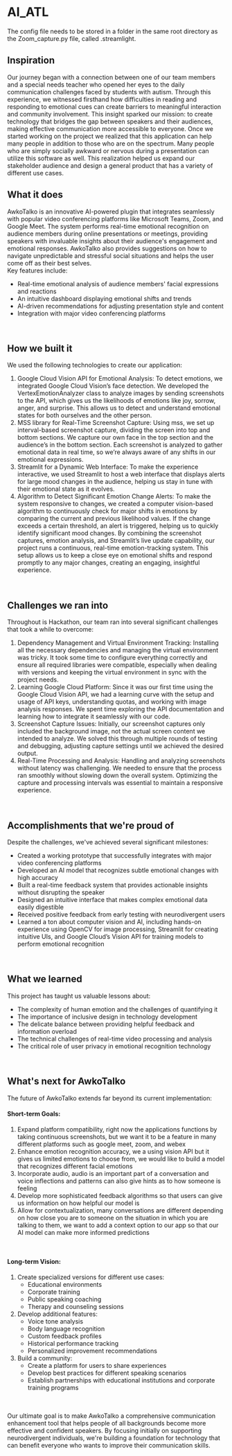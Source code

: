 # AI_ATL

The config file needs to be stored in a folder in the same root directory as the Zoom_capture.py file, called .streamlight.
## Inspiration
Our journey began with a connection between one of our team members and a special needs teacher who opened her eyes to the daily communication challenges faced by students with autism. Through this experience, we witnessed firsthand how difficulties in reading and responding to emotional cues can create barriers to meaningful interaction and community involvement. This insight sparked our mission: to create technology that bridges the gap between speakers and their audiences, making effective communication more accessible to everyone. Once we started working on the project we realized that this application can help many people in addition to those who are on the spectrum. Many people who are simply socially awkward or nervous during a presentation can utilize this software as well. This realization helped us expand our stakeholder audience and design a general product that has a variety of different use cases.
<br />

## What it does
AwkoTalko is an innovative AI-powered plugin that integrates seamlessly with popular video conferencing platforms like Microsoft Teams, Zoom, and Google Meet. The system performs real-time emotional recognition on audience members during online presentations or meetings, providing speakers with invaluable insights about their audience's engagement and emotional responses. AwkoTalko also provides suggestions on how to navigate unpredictable and stressful social situations and helps the user come off as their best selves.
<br>
Key features include:
* Real-time emotional analysis of audience members' facial expressions and reactions
* An intuitive dashboard displaying emotional shifts and trends
* AI-driven recommendations for adjusting presentation style and content
* Integration with major video conferencing platforms
<br />

## How we built it
We used the following technologies to create our application:
1. Google Cloud Vision API for Emotional Analysis: To detect emotions, we integrated Google Cloud Vision’s face detection. We developed the VertexEmotionAnalyzer class to analyze images by sending screenshots to the API, which gives us the likelihoods of emotions like joy, sorrow, anger, and surprise. This allows us to detect and understand emotional states for both ourselves and the other person.
2. MSS library for Real-Time Screenshot Capture: Using mss, we set up interval-based screenshot capture, dividing the screen into top and bottom sections. We capture our own face in the top section and the audience’s in the bottom section. Each screenshot is analyzed to gather emotional data in real time, so we’re always aware of any shifts in our emotional expressions.
3. Streamlit for a Dynamic Web Interface: To make the experience interactive, we used Streamlit to host a web interface that displays alerts for large mood changes in the audience, helping us stay in tune with their emotional state as it evolves.
4. Algorithm to Detect Significant Emotion Change Alerts: To make the system responsive to changes, we created a computer vision-based algorithm to continuously check for major shifts in emotions by comparing the current and previous likelihood values. If the change exceeds a certain threshold, an alert is triggered, helping us to quickly identify significant mood changes.
By combining the screenshot captures, emotion analysis, and Streamlit’s live update capability, our project runs a continuous, real-time emotion-tracking system. This setup allows us to keep a close eye on emotional shifts and respond promptly to any major changes, creating an engaging, insightful experience.
<br />

## Challenges we ran into
Throughout is Hackathon, our team ran into several significant challenges that took a while to overcome:
1. Dependency Management and Virtual Environment Tracking: Installing all the necessary dependencies and managing the virtual environment was tricky. It took some time to configure everything correctly and ensure all required libraries were compatible, especially when dealing with versions and keeping the virtual environment in sync with the project needs.
2. Learning Google Cloud Platform: Since it was our first time using the Google Cloud Vision API, we had a learning curve with the setup and usage of API keys, understanding quotas, and working with image analysis responses. We spent time exploring the API documentation and learning how to integrate it seamlessly with our code.
3. Screenshot Capture Issues: Initially, our screenshot captures only included the background image, not the actual screen content we intended to analyze. We solved this through multiple rounds of testing and debugging, adjusting capture settings until we achieved the desired output.
4. Real-Time Processing and Analysis: Handling and analyzing screenshots without latency was challenging. We needed to ensure that the process ran smoothly without slowing down the overall system. Optimizing the capture and processing intervals was essential to maintain a responsive experience.
<br />

## Accomplishments that we're proud of
Despite the challenges, we've achieved several significant milestones:
* Created a working prototype that successfully integrates with major video conferencing platforms
* Developed an AI model that recognizes subtle emotional changes with high accuracy
* Built a real-time feedback system that provides actionable insights without disrupting the speaker
* Designed an intuitive interface that makes complex emotional data easily digestible
* Received positive feedback from early testing with neurodivergent users
* Learned a ton about computer vision and AI, including hands-on experience using OpenCV for image processing, Streamlit for creating intuitive UIs, and Google Cloud’s Vision API for training models to perform emotional recognition
<br />

## What we learned
This project has taught us valuable lessons about:
* The complexity of human emotion and the challenges of quantifying it
* The importance of inclusive design in technology development
* The delicate balance between providing helpful feedback and information overload
* The technical challenges of real-time video processing and analysis
* The critical role of user privacy in emotional recognition technology
<br />

## What's next for AwkoTalko
The future of AwkoTalko extends far beyond its current implementation:
<br>
#### Short-term Goals:
1. Expand platform compatibility, right now the applications functions by taking continuous screenshots, but we want it to be a feature in many different platforms such as google meet, zoom, and webex
2. Enhance emotion recognition accuracy, we a using vision API but it gives us limited emotions to choose from, we would like to build a model that recognizes different facial emotions
3. Incorporate audio, audio is an important part of a conversation and voice inflections and patterns can also give hints as to how someone is feeling
4. Develop more sophisticated feedback algorithms so that users can give us information on how helpful our model is
5. Allow for contextualization, many conversations are different depending on how close you are to someone on the situation in which you are talking to them, we want to add a context option to our app so that our AI model can make more informed predictions
<br />

#### Long-term Vision:
1. Create specialized versions for different use cases:
   - Educational environments
   - Corporate training
   - Public speaking coaching
   - Therapy and counseling sessions
2. Develop additional features:
   - Voice tone analysis
   - Body language recognition
   - Custom feedback profiles
   - Historical performance tracking
   - Personalized improvement recommendations
3. Build a community:
   - Create a platform for users to share experiences
   - Develop best practices for different speaking scenarios
   - Establish partnerships with educational institutions and corporate training programs

<br />

<br>
Our ultimate goal is to make AwkoTalko a comprehensive communication enhancement tool that helps people of all backgrounds become more effective and confident speakers. By focusing initially on supporting neurodivergent individuals, we're building a foundation for technology that can benefit everyone who wants to improve their communication skills.
<br />
